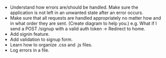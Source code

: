 - Understand how errors are/should be handled. Make sure the application is not left in an unwanted state after an error occurs.
- Make sure that all requests are handled appropriately no matter how and in what order they are sent. (Create diagram to help you.)
  e.g. What if I send a POST /signup with a valid auth token -> Redirect to home.
- Add signin feature.
- Add validation to signup form.
- Learn how to organize .css and .js files.
- Log errors in a file.